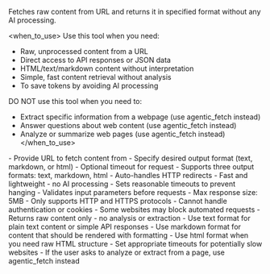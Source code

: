 Fetches raw content from URL and returns it in specified format without any AI processing.

<when_to_use>
Use this tool when you need:
- Raw, unprocessed content from a URL
- Direct access to API responses or JSON data
- HTML/text/markdown content without interpretation
- Simple, fast content retrieval without analysis
- To save tokens by avoiding AI processing

DO NOT use this tool when you need to:
- Extract specific information from a webpage (use agentic_fetch instead)
- Answer questions about web content (use agentic_fetch instead)
- Analyze or summarize web pages (use agentic_fetch instead)
</when_to_use>

<usage>
- Provide URL to fetch content from
- Specify desired output format (text, markdown, or html)
- Optional timeout for request
</usage>

<features>
- Supports three output formats: text, markdown, html
- Auto-handles HTTP redirects
- Fast and lightweight - no AI processing
- Sets reasonable timeouts to prevent hanging
- Validates input parameters before requests
</features>

<limitations>
- Max response size: 5MB
- Only supports HTTP and HTTPS protocols
- Cannot handle authentication or cookies
- Some websites may block automated requests
- Returns raw content only - no analysis or extraction
</limitations>

<tips>
- Use text format for plain text content or simple API responses
- Use markdown format for content that should be rendered with formatting
- Use html format when you need raw HTML structure
- Set appropriate timeouts for potentially slow websites
- If the user asks to analyze or extract from a page, use agentic_fetch instead
</tips>
